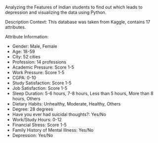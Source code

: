 Analyzing the Features of Indian students to find out which leads to depression and visualizing the data using Python.

Description Context: This database was taken from Kaggle, contains 17 attributes.

Attribute Information:
- Gender: Male, Female
- Age: 18-59
- City: 52 cities
- Profession: 14 professions
- Academic Pressure: Score 1-5
- Work Pressure: Score 1-5
- CGPA: 0-10
- Study Satisfaction: Score 1-5
- Job Satisfaction: Score 1-5
- Sleep Duration: 5-6 hours, 7-8 hours, Less than 5 hours, More than 8 hours, Others
- Dietary Habits: Unhealthy, Moderate, Healthy, Others
- Degree: 28 degrees
- Have you ever had suicidal thoughts?: Yes/No
- Work/Study Hours: 0-12
- Financial Stress: Score 1-5
- Family History of Mental Illness: Yes/No
- Depression: Yes/No
